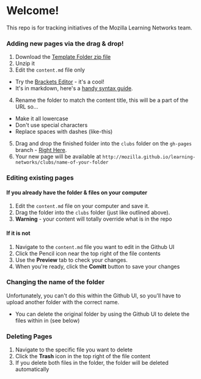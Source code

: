 # Welcome!

This repo is for tracking initiatives of the Mozilla Learning Networks team.

### Adding new pages via the drag & drop!

1. Download the [Template Folder zip file](https://github.com/mozilla/learning-networks/releases/download/1/clubs-blank-template.zip)
2. Unzip it
3. Edit the ``content.md`` file only
  * Try the [Brackets Editor](http://brackets.io/) - it's a cool!
  * It's in markdown, here's a [handy syntax guide](https://guides.github.com/features/mastering-markdown/).
4. Rename the folder to match the content title, this will be a part of the URL so...
  * Make it all lowercase
  * Don't use special characters
  * Replace spaces with dashes (like-this)
5. Drag and drop the finished folder into the ``clubs`` folder on the ``gh-pages`` branch - [Right Here](https://github.com/mozilla/learning-networks/tree/gh-pages/clubs).
6. Your new page will be available at ``http://mozilla.github.io/learning-networks/clubs/name-of-your-folder``

### Editing existing pages

#### If you already have the  folder & files on your computer
1. Edit the ``content.md`` file on your computer and save it.
2. Drag the folder into the ``clubs`` folder (just like outlined above).
3. **Warning** - your content will totally override what is in the repo

#### If it is not
1. Navigate to the ``content.md`` file you want to edit in the Github UI
2. Click the Pencil icon near the top right of the file contents
3. Use the **Preview** tab to check your changes.
4. When you're ready, click the **Comitt** button to save your changes

### Changing the name of the folder
Unfortunately, you can't do this within the Github UI, so you'll have to upload another folder with the correct name.
* You can delete the original folder by using the Github UI to delete the files within in (see below)

### Deleting Pages
1. Navigate to the specific file you want to delete
2. Click the **Trash** icon in the top right of the file content
3. If you delete both files in the folder, the folder will be deleted automatically

